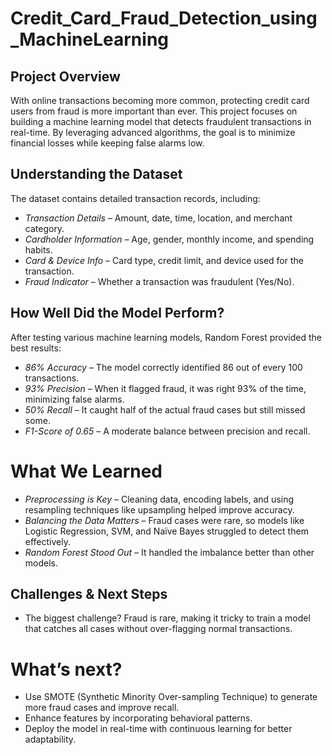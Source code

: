 # Credit_Card_Fraud_Detection_using_MachineLearning
## Project Overview
With online transactions becoming more common, protecting credit card users from fraud is more important than ever. This project focuses on building a machine learning model that detects fraudulent transactions in real-time. By leveraging advanced algorithms, the goal is to minimize financial losses while keeping false alarms low.

## Understanding the Dataset
The dataset contains detailed transaction records, including:
* *Transaction Details* – Amount, date, time, location, and merchant category.
* *Cardholder Information* – Age, gender, monthly income, and spending habits.
* *Card & Device Info* – Card type, credit limit, and device used for the transaction.
* *Fraud Indicator* – Whether a transaction was fraudulent (Yes/No).

## How Well Did the Model Perform?
After testing various machine learning models, Random Forest provided the best results:
* *86% Accuracy* – The model correctly identified 86 out of every 100 transactions.
* *93% Precision* – When it flagged fraud, it was right 93% of the time, minimizing false alarms.
* *50% Recall* – It caught half of the actual fraud cases but still missed some.
* *F1-Score of 0.65* – A moderate balance between precision and recall.

# What We Learned
* *Preprocessing is Key* – Cleaning data, encoding labels, and using resampling techniques like upsampling helped improve accuracy.
* *Balancing the Data Matters* – Fraud cases were rare, so models like Logistic Regression, SVM, and Naïve Bayes struggled to detect them effectively.
* *Random Forest Stood Out* – It handled the imbalance better than other models.

## Challenges & Next Steps
* The biggest challenge? Fraud is rare, making it tricky to train a model that catches all cases without over-flagging normal transactions.

# What’s next?
* Use SMOTE (Synthetic Minority Over-sampling Technique) to generate more fraud cases and improve recall.
* Enhance features by incorporating behavioral patterns.
* Deploy the model in real-time with continuous learning for better adaptability.
